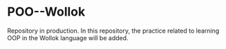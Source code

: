 # POO--Wollok
Repository in production. In this repository, the practice related to learning OOP in the Wollok language will be added.
